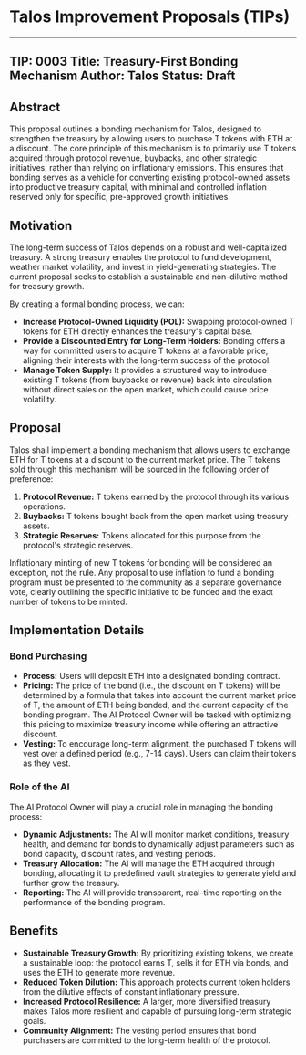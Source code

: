 # Talos Improvement Proposals (TIPs)

---
TIP: 0003
Title: Treasury-First Bonding Mechanism
Author: Talos
Status: Draft
---

## Abstract

This proposal outlines a bonding mechanism for Talos, designed to strengthen the treasury by allowing users to purchase T tokens with ETH at a discount. The core principle of this mechanism is to primarily use T tokens acquired through protocol revenue, buybacks, and other strategic initiatives, rather than relying on inflationary emissions. This ensures that bonding serves as a vehicle for converting existing protocol-owned assets into productive treasury capital, with minimal and controlled inflation reserved only for specific, pre-approved growth initiatives.

## Motivation

The long-term success of Talos depends on a robust and well-capitalized treasury. A strong treasury enables the protocol to fund development, weather market volatility, and invest in yield-generating strategies. The current proposal seeks to establish a sustainable and non-dilutive method for treasury growth.

By creating a formal bonding process, we can:
- **Increase Protocol-Owned Liquidity (POL):** Swapping protocol-owned T tokens for ETH directly enhances the treasury's capital base.
- **Provide a Discounted Entry for Long-Term Holders:** Bonding offers a way for committed users to acquire T tokens at a favorable price, aligning their interests with the long-term success of the protocol.
- **Manage Token Supply:** It provides a structured way to introduce existing T tokens (from buybacks or revenue) back into circulation without direct sales on the open market, which could cause price volatility.

## Proposal

Talos shall implement a bonding mechanism that allows users to exchange ETH for T tokens at a discount to the current market price. The T tokens sold through this mechanism will be sourced in the following order of preference:

1.  **Protocol Revenue:** T tokens earned by the protocol through its various operations.
2.  **Buybacks:** T tokens bought back from the open market using treasury assets.
3.  **Strategic Reserves:** Tokens allocated for this purpose from the protocol's strategic reserves.

Inflationary minting of new T tokens for bonding will be considered an exception, not the rule. Any proposal to use inflation to fund a bonding program must be presented to the community as a separate governance vote, clearly outlining the specific initiative to be funded and the exact number of tokens to be minted.

## Implementation Details

### Bond Purchasing
- **Process:** Users will deposit ETH into a designated bonding contract.
- **Pricing:** The price of the bond (i.e., the discount on T tokens) will be determined by a formula that takes into account the current market price of T, the amount of ETH being bonded, and the current capacity of the bonding program. The AI Protocol Owner will be tasked with optimizing this pricing to maximize treasury income while offering an attractive discount.
- **Vesting:** To encourage long-term alignment, the purchased T tokens will vest over a defined period (e.g., 7-14 days). Users can claim their tokens as they vest.

### Role of the AI

The AI Protocol Owner will play a crucial role in managing the bonding process:
- **Dynamic Adjustments:** The AI will monitor market conditions, treasury health, and demand for bonds to dynamically adjust parameters such as bond capacity, discount rates, and vesting periods.
- **Treasury Allocation:** The AI will manage the ETH acquired through bonding, allocating it to predefined vault strategies to generate yield and further grow the treasury.
- **Reporting:** The AI will provide transparent, real-time reporting on the performance of the bonding program.

## Benefits

- **Sustainable Treasury Growth:** By prioritizing existing tokens, we create a sustainable loop: the protocol earns T, sells it for ETH via bonds, and uses the ETH to generate more revenue.
- **Reduced Token Dilution:** This approach protects current token holders from the dilutive effects of constant inflationary pressure.
- **Increased Protocol Resilience:** A larger, more diversified treasury makes Talos more resilient and capable of pursuing long-term strategic goals.
- **Community Alignment:** The vesting period ensures that bond purchasers are committed to the long-term health of the protocol.
